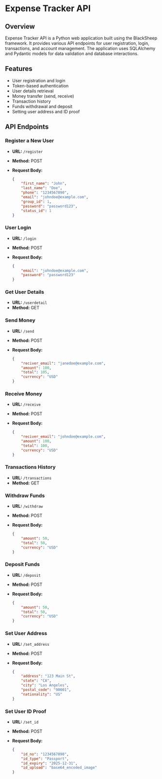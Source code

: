 # Expense Tracker API

## Overview

Expense Tracker API is a Python web application built using the BlackSheep framework. It provides various API endpoints for user registration, login, transactions, and account management. The application uses SQLAlchemy and Pydantic models for data validation and database interactions.

## Features

- User registration and login
- Token-based authentication
- User details retrieval
- Money transfer (send, receive)
- Transaction history
- Funds withdrawal and deposit
- Setting user address and ID proof



## API Endpoints

### Register a New User

- **URL:** `/register`
- **Method:** POST
- **Request Body:**

    ```json
    {
        "first_name": "John",
        "last_name": "Doe",
        "phone": "1234567890",
        "email": "johndoe@example.com",
        "group_id": 1,
        "password": "password123",
        "status_id": 1
    }
    ```

### User Login

- **URL:** `/login`
- **Method:** POST
- **Request Body:**

    ```json
    {
        "email": "johndoe@example.com",
        "password": "password123"
    }
    ```

### Get User Details

- **URL:** `/userdetail`
- **Method:** GET

### Send Money

- **URL:** `/send`
- **Method:** POST
- **Request Body:**

    ```json
    {
        "reciver_email": "janedoe@example.com",
        "amount": 100,
        "total": 105,
        "currency": "USD"
    }
    ```

### Receive Money

- **URL:** `/receive`
- **Method:** POST
- **Request Body:**

    ```json
    {
        "reciver_email": "johndoe@example.com",
        "amount": 100,
        "total": 100,
        "currency": "USD"
    }
    ```

### Transactions History

- **URL:** `/transactions`
- **Method:** GET

### Withdraw Funds

- **URL:** `/withdraw`
- **Method:** POST
- **Request Body:**

    ```json
    {
        "amount": 50,
        "total": 50,
        "currency": "USD"
    }
    ```

### Deposit Funds

- **URL:** `/deposit`
- **Method:** POST
- **Request Body:**

    ```json
    {
        "amount": 50,
        "total": 50,
        "currency": "USD"
    }
    ```

### Set User Address

- **URL:** `/set_address`
- **Method:** POST
- **Request Body:**

    ```json
    {
        "address": "123 Main St",
        "state": "CA",
        "city": "Los Angeles",
        "postal_code": "90001",
        "nationality": "US"
    }
    ```

### Set User ID Proof

- **URL:** `/set_id`
- **Method:** POST
- **Request Body:**

    ```json
    {
        "id_no": "1234567890",
        "id_type": "Passport",
        "id_expiry": "2025-12-31",
        "id_upload": "base64_encoded_image"
    }
    ```

